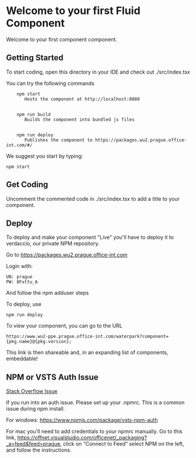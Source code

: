 # Welcome to your first Fluid Component

Welcome to your first component component.

## Getting Started
To start coding, open this directory in your IDE and check out ./src/index.tsx

You can try the following commands

````
    npm start
       Hosts the component at http://localhost:8080


    npm run build
       Builds the component into bundled js files


    npm run deploy
       Publishes the component to https://packages.wu2.prague.office-int.com/#/
````

We suggest you start by typing:

    npm start


## Get Coding

Uncomment the commented code in ./src/index.tsx to add a title to your component.


## Deploy

To deploy and make your component "Live" you'll have to deploy it to verdaccio, our private NPM repository.

Go to https://packages.wu2.prague.office-int.com

Login with:

    UN: prague
    PW: 8Fxttu_A

And follow the npm adduser steps

To deploy, use

    npm run deploy


To view your component, you can go to the URL

    https://www.wu2-ppe.prague.office-int.com/waterpark?component={pkg.name}@{pkg.version};

This link is then shareable and, in an expanding list of components, embeddable!

## NPM or VSTS Auth Issue

[Stack Overflow Issue](https://stackoverflow.microsoft.com/questions/137930/npm-install-fails-with-auth-issues/137931#137931)

If you run into an auth issue. Please set up your .npmrc. This is a common issue during npm install.

For windows: https://www.npmjs.com/package/vsts-npm-auth

For mac you’ll need to add credentials to your npmrc manually. Go to this link, https://offnet.visualstudio.com/officenet/_packaging?_a=feed&feed=prague, click on “Connect to Feed” select NPM on the left, and follow the instructions.


